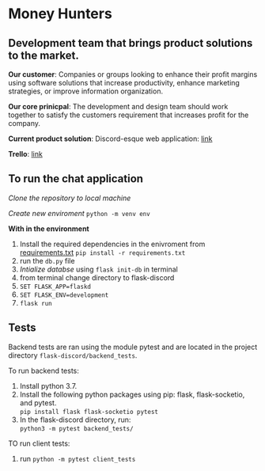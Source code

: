 # Money Hunters
## Development team that brings product solutions to the market. 

**Our customer**: Companies or groups looking to enhance their profit margins using software solutions that increase productivity, enhance marketing strategies, or improve information organization.

**Our core prinicpal**: The development and design team should work together to satisfy the customers requirement that increases profit for the company. 

**Current product solution**: Discord-esque web application: [link](https://github.com/thegoldenmule/csci-5030/blob/main/notes/briefs/discord.md)

**Trello**: [link](https://trello.com/b/uMw7mjYG/project-management)


## To run the chat application
*Clone the repository to local machine*

*Create new enviroment* `python -m venv env`

**With in the environment** 
1. Install the required dependencies in the enivroment from [requirements.txt](https://github.com/Sathvik-Chowdary-Veerapaneni/Money_Hunters_5030_Group_Project/tree/develop/flask-discord/flaskd) 
`pip install -r requirements.txt`
2. run the `db.py` file
3. *Intialize databse* using `flask init-db` in terminal
4. from terminal change directory to flask-discord 
5. `SET FLASK_APP=flaskd`
6. `SET FLASK_ENV=development`
7. `flask run`
  



## Tests

Backend tests are ran using the module pytest and are located in the project directory `flask-discord/backend_tests`.     

To run backend tests:  
1. Install python 3.7.
2. Install the following python packages using pip: flask, flask-socketio, and pytest.  
`pip install flask flask-socketio pytest`
3. In the flask-discord directory, run:  
`python3 -m pytest backend_tests/`

TO run client tests:
1. run `python -m pytest client_tests`
